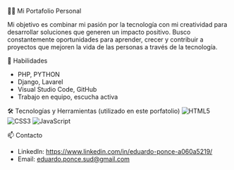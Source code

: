 👨‍💻 Mi Portafolio Personal

Mi objetivo es combinar mi pasión por la tecnología con mi creatividad para desarrollar soluciones que generen un impacto positivo. 
Busco constantemente oportunidades para aprender, crecer y contribuir a proyectos que mejoren la vida de las personas a través de la tecnología.

🚀 Habilidades
- PHP, PYTHON
- Django, Lavarel
- Visual Studio Code, GitHub
- Trabajo en equipo, escucha activa

🛠️ Tecnologías y Herramientas (utilizado en este porfatolio)
![HTML5](https://img.shields.io/badge/-HTML5-E34F26?style=flat&logo=html5&logoColor=white)
![CSS3](https://img.shields.io/badge/-CSS3-1572B6?style=flat&logo=css3&logoColor=white)
![JavaScript](https://img.shields.io/badge/-JavaScript-F7DF1E?style=flat&logo=javascript&logoColor=black)

📫 Contacto
- LinkedIn: https://www.linkedin.com/in/eduardo-ponce-a060a5219/
- Email: eduardo.ponce.sud@gmail.com
